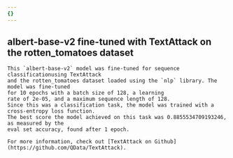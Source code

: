 ```yaml
---
{}
---
```

## albert-base-v2 fine-tuned with TextAttack on the rotten_tomatoes dataset
    
    This `albert-base-v2` model was fine-tuned for sequence classificationusing TextAttack 
    and the rotten_tomatoes dataset loaded using the `nlp` library. The model was fine-tuned 
    for 10 epochs with a batch size of 128, a learning 
    rate of 2e-05, and a maximum sequence length of 128. 
    Since this was a classification task, the model was trained with a cross-entropy loss function. 
    The best score the model achieved on this task was 0.8855534709193246, as measured by the 
    eval set accuracy, found after 1 epoch.
    
    For more information, check out [TextAttack on Github](https://github.com/QData/TextAttack).
